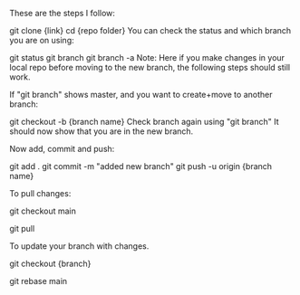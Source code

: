 These are the steps I follow:

git clone {link}
cd {repo folder}
You can check the status and which branch you are on using:

git status
git branch
git branch -a
Note: Here if you make changes in your local repo before moving to the new branch, the following steps should still work.

If "git branch" shows master, and you want to create+move to another branch:

git checkout -b {branch name}
Check branch again using "git branch" It should now show that you are in the new branch.

Now add, commit and push:

git add .
git commit -m "added new branch"
git push -u origin {branch name}

To pull changes:

git checkout main

git pull

To update your branch with changes.

git checkout {branch}

git rebase main